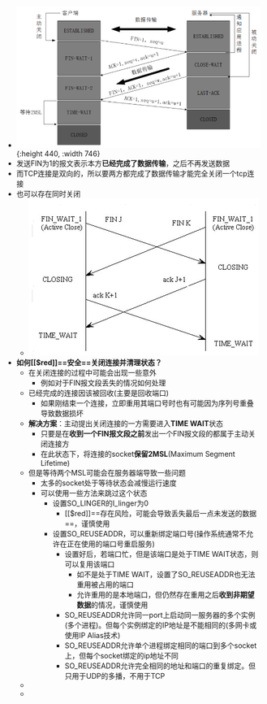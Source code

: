 - ![image.png](../assets/image_1674662896616_0.png){:height 440, :width 746}
- 发送FIN为1的报文表示本方**已经完成了数据传输**，之后不再发送数据
- 而TCP连接是双向的，所以要两方都完成了数据传输才能完全关闭一个tcp连接
- 也可以存在同时关闭
	- ![image.png](../assets/image_1675780078778_0.png)
- **如何[[$red]]==安全==关闭连接并清理状态？**
	- 在关闭连接的过程中可能会出现一些意外
		- 例如对于FIN报文段丢失的情况如何处理
	- 已经完成的连接因该被回收(主要是回收端口)
		- 如果刚结束一个连接，立即重用其端口号时也有可能因为序列号重叠导致数据损坏
	- **解决方案**：主动提出关闭连接的一方需要进入**TIME WAIT**状态
		- 只要是在**收到一个FIN报文段之前**发出一个FIN报文段的都属于主动关闭连接方
		- 在此状态下，将连接的socket**保留2MSL**(Maximum Segment Lifetime)
	- 但是等待两个MSL可能会在服务器端导致一些问题
		- 太多的socket处于等待状态会减慢运行速度
		- 可以使用一些方法来跳过这个状态
			- 设置SO_LINGER的I_linger为0
				- [[$red]]==存在风险，可能会导致丢失最后一点未发送的数据==，谨慎使用
			- 设置SO_REUSEADDR，可以重新绑定端口号(操作系统通常不允许在正在使用的端口号重启服务)
				- 设置好后，若端口忙，但是该端口是处于TIME WAIT状态，则可以复用该端口
					- 如不是处于TIME WAIT，设置了SO_REUSEADDR也无法重用被占用的端口
					- 允许重用的是本地端口，但仍然存在重用之后**收到非期望数据**的情况，谨慎使用
				- SO_REUSEADDR允许同一port上启动同一服务器的多个实例(多个进程)。但每个实例绑定的IP地址是不能相同的(多网卡或使用IP Alias技术)
				- SO_REUSEADDR允许单个进程绑定相同的端口到多个socket上，但每个socket绑定的ip地址不同
				- SO_REUSEADDR允许完全相同的地址和端口的重复绑定。但只用于UDP的多播，不用于TCP
	-
	-